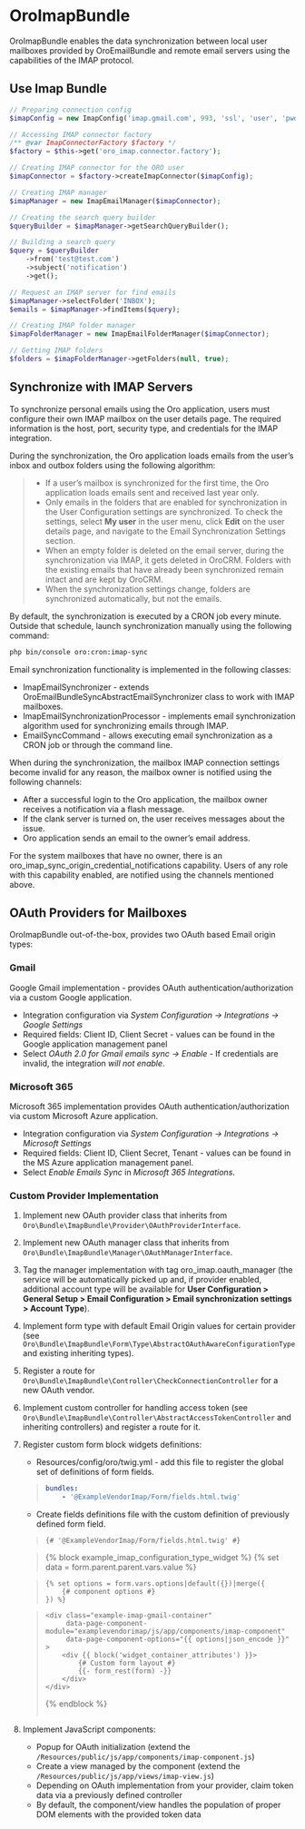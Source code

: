 <a id="bundle-docs-platform-imap-bundle"></a>

# OroImapBundle

OroImapBundle enables the data synchronization between local user mailboxes provided by OroEmailBundle and remote email servers using the capabilities of the IMAP protocol.

## Use Imap Bundle

```php
// Preparing connection config
$imapConfig = new ImapConfig('imap.gmail.com', 993, 'ssl', 'user', 'pwd');

// Accessing IMAP connector factory
/** @var ImapConnectorFactory $factory */
$factory = $this->get('oro_imap.connector.factory');

// Creating IMAP connector for the ORO user
$imapConnector = $factory->createImapConnector($imapConfig);

// Creating IMAP manager
$imapManager = new ImapEmailManager($imapConnector);

// Creating the search query builder
$queryBuilder = $imapManager->getSearchQueryBuilder();

// Building a search query
$query = $queryBuilder
    ->from('test@test.com')
    ->subject('notification')
    ->get();

// Request an IMAP server for find emails
$imapManager->selectFolder('INBOX');
$emails = $imapManager->findItems($query);

// Creating IMAP folder manager
$imapFolderManager = new ImapEmailFolderManager($imapConnector);

// Getting IMAP folders
$folders = $imapFolderManager->getFolders(null, true);
```

## Synchronize with IMAP Servers

To synchronize personal emails using the Oro application, users must configure their own IMAP mailbox on the user details page. The required information is the host, port, security type, and credentials for the IMAP integration.

During the synchronization, the Oro application loads emails from the user’s inbox and outbox folders using the following algorithm:

> - If a user’s mailbox is synchronized for the first time, the Oro application loads emails sent and received last year only.
> - Only emails in the folders that are enabled for synchronization in the User Configuration settings are synchronized. To check the settings, select **My user** in the user menu, click **Edit** on the user details page, and navigate to the Email Synchronization Settings section.
> - When an empty folder is deleted on the email server, during the synchronization via IMAP, it gets deleted in OroCRM. Folders with the existing emails that have already been synchronized remain intact and are kept by OroCRM.
> - When the synchronization settings change, folders are synchronized automatically, but not the emails.

By default, the synchronization is executed by a CRON job every minute. Outside that schedule, launch synchronization manually using the following command:

```bash
php bin/console oro:cron:imap-sync
```

Email synchronization functionality is implemented in the following classes:

- ImapEmailSynchronizer - extends OroEmailBundleSyncAbstractEmailSynchronizer class to work with IMAP mailboxes.
- ImapEmailSynchronizationProcessor - implements email synchronization algorithm used for synchronizing emails through IMAP.
- EmailSyncCommand - allows executing email synchronization as a CRON job or through the command line.

When during the synchronization, the mailbox IMAP connection settings become invalid for any reason, the mailbox owner is notified using the following channels:

- After a successful login to the Oro application, the mailbox owner receives a notification via a flash message.
- If the clank server is turned on, the user receives messages about the issue.
- Oro application sends an email to the owner’s email address.

For the system mailboxes that have no owner, there is an oro_imap_sync_origin_credential_notifications capability. Users of any role with this
capability enabled, are notified using the channels mentioned above.

## OAuth Providers for Mailboxes

OroImapBundle out-of-the-box, provides two OAuth based Email origin types:

### Gmail

Google Gmail implementation - provides OAuth authentication/authorization via a custom Google application.

- Integration configuration via *System Configuration -> Integrations -> Google Settings*
- Required fields: Client ID, Client Secret - values can be found in the Google application management panel
- Select *OAuth 2.0 for Gmail emails sync -> Enable* - If credentials are invalid, the integration *will not enable*.

### Microsoft 365

Microsoft 365 implementation provides OAuth authentication/authorization via custom Microsoft Azure application.

- Integration configuration via *System Configuration -> Integrations -> Microsoft Settings*
- Required fields: Client ID, Client Secret, Tenant - values can be found in the MS Azure application management panel.
- Select *Enable Emails Sync* in *Microsoft 365 Integrations*.

### Custom Provider Implementation

1. Implement new OAuth provider class that inherits from `Oro\Bundle\ImapBundle\Provider\OAuthProviderInterface`.
2. Implement new OAuth manager class that inherits from `Oro\Bundle\ImapBundle\Manager\OAuthManagerInterface`.
3. Tag the manager implementation with tag oro_imap.oauth_manager (the service will be automatically picked up and, if provider enabled, additional account type will be available for **User Configuration > General Setup > Email Configuration > Email synchronization settings > Account Type**).
4. Implement form type with default Email Origin values for certain provider (see `Oro\Bundle\ImapBundle\Form\Type\AbstractOAuthAwareConfigurationType` and existing inheriting types).
5. Register a route for `Oro\Bundle\ImapBundle\Controller\CheckConnectionController` for a new OAuth vendor.
6. Implement custom controller for handling access token (see `Oro\Bundle\ImapBundle\Controller\AbstractAccessTokenController` and inheriting controllers) and register a route for it.
7. Register custom form block widgets definitions:
   * Resources/config/oro/twig.yml - add this file to register the global set of definitions of form fields.

   > ```yaml
   > bundles:
   >     - '@ExampleVendorImap/Form/fields.html.twig'
   > ```
   * Create fields definitions file with the custom definition of previously defined form field.

   > ```twig
   > {# '@ExampleVendorImap/Form/fields.html.twig' #}

   > {% block example_imap_configuration_type_widget %}
   >     {% set data = form.parent.parent.vars.value %}

   >     {% set options = form.vars.options|default({})|merge({
   >         {# component options #}
   >     }) %}

   >     <div class="example-imap-gmail-container"
   >          data-page-component-module="examplevendorimap/js/app/components/imap-component"
   >          data-page-component-options="{{ options|json_encode }}"
   >     >
   >         <div {{ block('widget_container_attributes') }}>
   >             {# Custom form layout #}
   >             {{- form_rest(form) -}}
   >         </div>
   >     </div>
   > {% endblock %}
   > ```
8. Implement JavaScript components:
   * Popup for OAuth initialization (extend the `/Resources/public/js/app/components/imap-component.js`)
   * Create a view managed by the component (extend the `/Resources/public/js/app/views/imap-view.js`)
   * Depending on OAuth implementation from your provider, claim token data via a previously defined controller
   * By default, the component/view handles the population of proper DOM elements with the provided token data

<!-- Frontend -->
